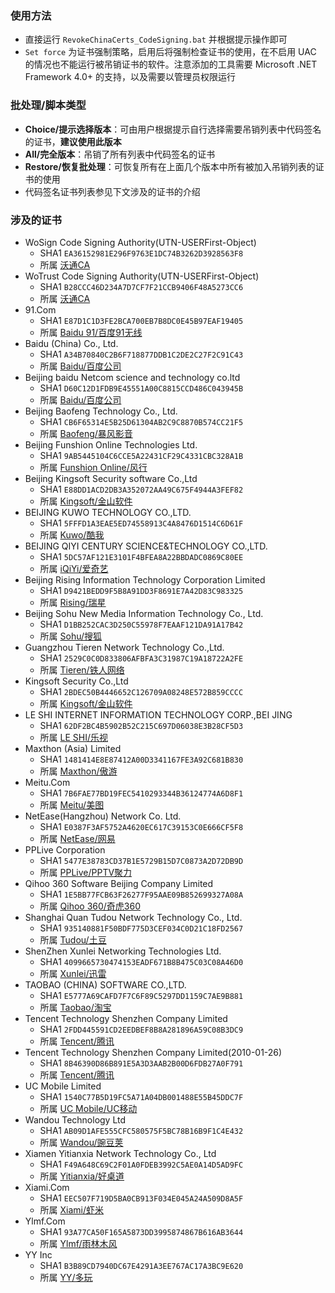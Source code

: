 ### 使用方法
* 直接运行 `RevokeChinaCerts_CodeSigning.bat` 并根据提示操作即可
* `Set force` 为证书强制策略，启用后将强制检查证书的使用，在不启用 UAC 的情况也不能运行被吊销证书的软件。注意添加的工具需要 Microsoft .NET Framework 4.0+ 的支持，以及需要以管理员权限运行

### 批处理/脚本类型
* **Choice/提示选择版本**：可由用户根据提示自行选择需要吊销列表中代码签名的证书，**建议使用此版本**
* **All/完全版本**：吊销了所有列表中代码签名的证书
* **Restore/恢复批处理**：可恢复所有在上面几个版本中所有被加入吊销列表的证书的使用
* 代码签名证书列表参见下文涉及的证书的介绍

### 涉及的证书
* WoSign Code Signing Authority(UTN-USERFirst-Object)
    * SHA1 `EA36152981E296F9763E1DC74B3262D3928563F8`
    * 所属 [沃通CA](http://www.wosign.com)
* WoTrust Code Signing Authority(UTN-USERFirst-Object)
    * SHA1 `B28CCC46D234A7D7CF7F21CCB9406F48A5273CC6`
    * 所属 [沃通CA](http://www.wosign.com)
* 91.Com
    * SHA1 `E87D1C1D3FE2BCA700EB7B8DC0E45B97EAF19405`
    * 所属 [Baidu 91/百度91无线](http://www.91.com)
* Baidu (China) Co., Ltd.
    * SHA1 `A34B70840C2B6F718877DDB1C2DE2C27F2C91C43`
    * 所属 [Baidu/百度公司](http://www.baidu.com)
* Beijing baidu Netcom science and technology co.ltd
    * SHA1 `D60C12D1FDB9E45551A00C8815CCD486C043945B`
    * 所属 [Baidu/百度公司](http://www.baidu.com)
* Beijing Baofeng Technology Co., Ltd.
    * SHA1 `CB6F65314E5B25D61304AB2C9C8870B574CC21F5`
    * 所属 [Baofeng/暴风影音](http://www.baofeng.com)
* Beijing Funshion Online Technologies Ltd.
    * SHA1 `9AB5445104C6CCE5A22431CF29C4331CBC328A1B`
    * 所属 [Funshion Online/风行](http://www.fun.tv)
* Beijing Kingsoft Security software Co.,Ltd
    * SHA1 `E88DD1ACD2DB3A352072AA49C675F4944A3FEF82`
    * 所属 [Kingsoft/金山软件](http://www.kingsoft.com)
* BEIJING KUWO TECHNOLOGY CO.,LTD.
    * SHA1 `5FFFD1A3EAE5ED74558913C4A8476D1514C6D61F`
    * 所属 [Kuwo/酷我](http://kuwo.cn)
* BEIJING QIYI CENTURY SCIENCE&TECHNOLOGY CO.,LTD.
    * SHA1 `5DC57AF121E3101F4BFEA8A22BBDADC0869C80EE`
    * 所属 [iQiYi/爱奇艺](http://www.iqiyi.com)
* Beijing Rising Information Technology Corporation Limited
    * SHA1 `D9421BEDD9F5B8A91DD3F8691E7A42D83C983325`
    * 所属 [Rising/瑞星](http://www.rising.com.cn)
* Beijing Sohu New Media Information Technology Co., Ltd.
    * SHA1 `D1BB252CAC3D250C55978F7EAAF121DA91A17B42`
    * 所属 [Sohu/搜狐](http://www.sohu.com)
* Guangzhou Tieren Network Technology Co.,Ltd.
    * SHA1 `2529C0C0D833806AFBFA3C31987C19A18722A2FE`
    * 所属 [Tieren/铁人网络](http://www.teiron.com)
* Kingsoft Security Co.,Ltd
    * SHA1 `2BDEC50B4446652C126709A08248E572B859CCCC`
    * 所属 [Kingsoft/金山软件](http://www.ijinshan.com)
* LE SHI INTERNET INFORMATION TECHNOLOGY CORP.,BEI JING
    * SHA1 `62DF2BC4B5902B52C215C697D06038E3B28CF5D3`
    * 所属 [LE SHI/乐视](http://wwww.letv.com)
* Maxthon (Asia) Limited
    * SHA1 `1481414E8E87412A00D3341167FE3A92C681B830`
    * 所属 [Maxthon/傲游](http://www.maxthon.cn)
* Meitu.Com
    * SHA1 `7B6FAE77BD19FEC5410293344B36124774A6D8F1`
    * 所属 [Meitu/美图](http://www.meitu.com)
* NetEase(Hangzhou) Network Co. Ltd.
    * SHA1 `E0387F3AF5752A4620EC617C39153C0E666CF5F8`
    * 所属 [NetEase/网易](http://wwww.163.com)
* PPLive Corporation
    * SHA1 `5477E38783CD37B1E5729B15D7C0873A2D72DB9D`
    * 所属 [PPLive/PPTV聚力](http://www.pptv.com)
* Qihoo 360 Software Beijing Company Limited
    * SHA1 `1E5BB77FCB63F26277F95AAE09B852699327A08A`
    * 所属 [Qihoo 360/奇虎360](http://www.360.cn)
* Shanghai Quan Tudou Network Technology Co., Ltd.
    * SHA1 `935140881F50BDF775D3CEF034C0D21C18FD2567`
    * 所属 [Tudou/土豆](http://www.tudou.com)
* ShenZhen Xunlei Networking Technologies Ltd.
    * SHA1 `4099665730474153EADF671B8B475C03C08A46D0`
    * 所属 [Xunlei/迅雷](http://www.xunlei.com)
* TAOBAO (CHINA) SOFTWARE CO.,LTD.
    * SHA1 `E5777A69CAFD7F7C6F89C5297DD1159C7AE9B881`
    * 所属 [Taobao/淘宝](http://www.taobao.com)
* Tencent Technology Shenzhen Company Limited
    * SHA1 `2FDD445591CD2EEDBEF8B8A281896A59C08B3DC9`
    * 所属 [Tencent/腾讯](http://www.tencent.com)
* Tencent Technology Shenzhen Company Limited(2010-01-26)
    * SHA1 `8B46390D86B891E5A3D3AAB2B00D6FDB27A0F791`
    * 所属 [Tencent/腾讯](http://www.tencent.com)
* UC Mobile Limited
    * SHA1 `1540C77B5D19FC5A71A04DB001488E55B45DDC7F`
    * 所属 [UC Mobile/UC移动](http://www.uc.cn)
* Wandou Technology Ltd
    * SHA1 `AB09D1AFE555CFC580575F5BC78B16B9F1C4E432`
    * 所属 [Wandou/豌豆荚](http://www.wandoujia.com)
* Xiamen Yitianxia Network Technology Co., Ltd
    * SHA1 `F49A648C69C2F01A0FDEB3992C5AE0A14D5AD9FC`
    * 所属 [Yitianxia/好桌道](http://www.haozhuodao.com)
* Xiami.Com
    * SHA1 `EEC507F719D5BA0CB913F034E045A24A509D8A5F`
    * 所属 [Xiami/虾米](http://www.xiami.com)
* Ylmf.Com
    * SHA1 `93A77CA50F165A5873DD3995874867B616AB3644`
    * 所属 [Ylmf/雨林木风](http://www.ylmf.com)
* YY Inc
    * SHA1 `B3B89CD7940DC67E4291A3EE767AC17A3BC9E620`
    * 所属 [YY/多玩](http://www.yy.com)
